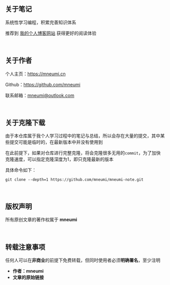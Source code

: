 ## 关于笔记

系统性学习编程，积累完善知识体系

推荐到 [我的个人博客网站](https://mneumi.cn) 获得更好的阅读体验



<br />



## 关于作者

个人主页：https://mneumi.cn

Github：https://github.com/mneumi

联系邮箱：mneumi@outlook.com



<br />



## 关于克隆下载

由于本仓库属于我个人学习过程中的笔记与总结，所以会存在大量的提交，其中某些提交可能是临时的，在最新版本中并没有使用到

在此前提下，如果对仓库进行完整克隆，将会克隆很多无用的`commit`，为了加快克隆速度，可以指定克隆深度为1，即只克隆最新的版本

具体命令如下：

```shell
git clone --depth=1 https://github.com/mneumi/mneumi-note.git
```



<br />



## 版权声明

所有原创文章的著作权属于 **mneumi**



<br />



## 转载注意事项

任何人可以在**非商业**的前提下免费转载，但同时使用者必须**明确署名**，至少注明

* **作者：mneumi** 
* **文章的原始链接**